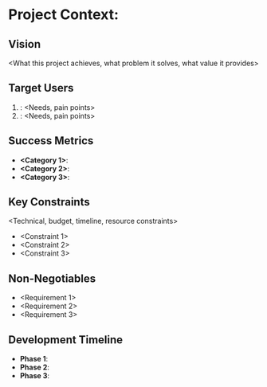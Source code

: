 # Project Context: <Project Name>

## Vision

<What this project achieves, what problem it solves, what value it provides>

## Target Users

1. **<Primary User>**: <Needs, pain points>
2. **<Secondary User>**: <Needs, pain points>

## Success Metrics

- **<Category 1>**: <Measurable goals>
- **<Category 2>**: <Measurable goals>
- **<Category 3>**: <Measurable goals>

## Key Constraints

<Technical, budget, timeline, resource constraints>

- <Constraint 1>
- <Constraint 2>
- <Constraint 3>

## Non-Negotiables

- <Requirement 1>
- <Requirement 2>
- <Requirement 3>

## Development Timeline

- **Phase 1**: <Timeline>
- **Phase 2**: <Timeline>
- **Phase 3**: <Timeline>
